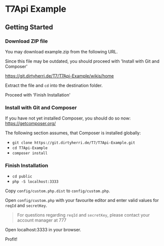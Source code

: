 # T7Api Example

## Getting Started

### Download ZIP file

You may download example.zip from the following URL.

Since this file may be outdated, you should proceed with 'Install with Git and Composer'

https://git.dirtyherri.de/T7/T7Api-Example/wikis/home

Extract the file and ```cd``` into the destination folder.

Proceed with 'Finish Installation'

### Install with Git and Composer

If you have not yet installed Composer, you should do so now:
https://getcomposer.org/

The following section assumes, that Composer is installed globally:

* ```git clone https://git.dirtyherri.de/T7/T7Api-Example.git```
* ```cd T7Api-Example```
* ```composer install```

### Finish Installation

* ```cd public```
* ```php -S localhost:3333```

Copy ```config/custom.php.dist``` to ```config/custom.php```.

Open ```config/custom.php``` with your favourite editor and enter valid values for ```reqId``` and ```secretKey```.

> For questions regarding ```reqId``` and ```secretKey```, please contact your account manager at 777

Open localhost:3333 in your browser.

Profit!
